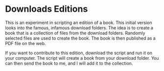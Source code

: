 # Downloads Editions

This is an experiment in scripting an edition of a book. This initial version looks into the famous, infamous download folders. The idea is to create a book that is a collection of files from the download folders. Randomly selected files are used to create the book. The book is then published as a PDF file on the web.

If you want to contribute to this edition, download the script and run it on your computer. The script will create a book from your download folder. You can then send the book to me, and I will add it to the collection.
